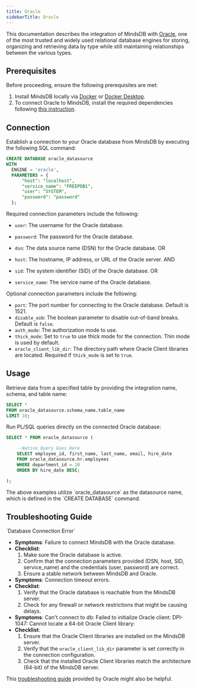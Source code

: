 ```yaml
---
title: Oracle
sidebarTitle: Oracle
---
```


This documentation describes the integration of MindsDB with [Oracle](https://www.techopedia.com/definition/8711/oracle-database), one of the most trusted and widely used relational database engines for storing, organizing and retrieving data by type while still maintaining relationships between the various types.

## Prerequisites

Before proceeding, ensure the following prerequisites are met:

1. Install MindsDB locally via [Docker](/setup/self-hosted/docker) or [Docker Desktop](/setup/self-hosted/docker-desktop).
2. To connect Oracle to MindsDB, install the required dependencies following [this instruction](/setup/self-hosted/docker#install-dependencies).

## Connection

Establish a connection to your Oracle database from MindsDB by executing the following SQL command:

```sql
CREATE DATABASE oracle_datasource
WITH
  ENGINE = 'oracle',
  PARAMETERS = {
      "host": "localhost",
      "service_name": "FREEPDB1",
      "user": "SYSTEM",
      "password": "password"
  };
```

Required connection parameters include the following:

* `user`: The username for the Oracle database.
* `password`: The password for the Oracle database.

* `dsn`: The data source name (DSN) for the Oracle database.
OR
* `host`: The hostname, IP address, or URL of the Oracle server.
AND
* `sid`: The system identifier (SID) of the Oracle database.
OR
* `service_name`: The service name of the Oracle database.

Optional connection parameters include the following:

* `port`: The port number for connecting to the Oracle database. Default is 1521.
* `disable_oob`: The boolean parameter to disable out-of-band breaks. Default is `false`.
* `auth_mode`: The authorization mode to use.
* `thick_mode`: Set to `true` to use thick mode for the connection. Thin mode is used by default.
* `oracle_client_lib_dir`: The directory path where Oracle Client libraries are located. Required if `thick_mode` is set to `true`.

## Usage

Retrieve data from a specified table by providing the integration name, schema, and table name:

```sql
SELECT *
FROM oracle_datasource.schema_name.table_name
LIMIT 10;
```

Run PL/SQL queries directly on the connected Oracle database:

```sql
SELECT * FROM oracle_datasource (

    --Native Query Goes Here
    SELECT employee_id, first_name, last_name, email, hire_date
    FROM oracle_datasource.hr.employees
    WHERE department_id = 10
    ORDER BY hire_date DESC;

);
```

<Note>
The above examples utilize `oracle_datasource` as the datasource name, which is defined in the `CREATE DATABASE` command.
</Note>

## Troubleshooting Guide

<Warning>
`Database Connection Error`

* **Symptoms**: Failure to connect MindsDB with the Oracle database.
* **Checklist**:
    1. Make sure the Oracle database is active.
    2. Confirm that the connection parameters provided (DSN, host, SID, service_name) and the credentials (user, password) are correct.
    3. Ensure a stable network between MindsDB and Oracle.
* **Symptoms**: Connection timeout errors.
* **Checklist**:
    1. Verify that the Oracle database is reachable from the MindsDB server.
    2. Check for any firewall or network restrictions that might be causing delays.
* **Symptoms**: Can't connect to db: Failed to initialize Oracle client: DPI-1047: Cannot locate a 64-bit Oracle Client library:
* **Checklist**:
    1. Ensure that the Oracle Client libraries are installed on the MindsDB server.
    2. Verify that the `oracle_client_lib_dir` parameter is set correctly in the connection configuration.
    3. Check that the installed Oracle Client libraries match the architecture (64-bit) of the MindsDB server.
</Warning>

This [troubleshooting guide](https://docs.oracle.com/en/database/oracle/oracle-database/19/ntqrf/database-connection-issues.html) provided by Oracle might also be helpful.